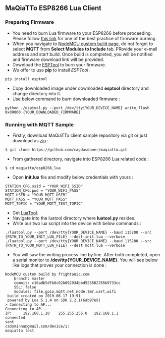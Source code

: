 ## MaQiaTTo ESP8266 Lua Client
### Preparing Firmware
* You need to burn Lua firmware to your ESP8266 before proceeding. Please follow [this link](https://learn.adafruit.com/diy-esp8266-home-security-with-lua-and-mqtt/how-to-re-flash-your-esp8266) for one of the best practice of firmware burning.
* When you navigate to [NodeMCU custom build page](https://nodemcu-build.com/index.php), do not forget to select **MQTT** from **Select Modules to Include** tab. PRovide your e-mail address and start build. Once build is completed, you will be notified and firmware download link will be provided.
* Download the [ESPTool](https://github.com/espressif/esptool) to burn your firmware. 
* We offer to use **pip** to install *ESPTool* :
```
pip install esptool
```
* Copy downloaded image under downloaded **esptool** directory and change directory into it.
* Use below command to burn downloaded firmware :
```
python ./esptool.py --port /dev/tty{YOUR_DEVICE_NAME} write_flash 0x00000 {YOUR_DOWNLOADED_FIRMWARE}
```
### Running with MQTT Sample
* Firstly, download MaQiaTTo client sample repository via git or just download as [zip](https://github.com/cagdasdoner/maqiatto) :
```
$ git clone https://github.com/cagdasdoner/maqiatto.git
```
* From gathered directory, navigate into ESP8266 Lua related code :
```
$ cd maqiatto/esp8266_lua
```
* Open **init.lua** file and modify below credentials with yours :
```
STATION_CFG.ssid = "YOUR_WIFI_SSID"
STATION_CFG.pwd = "YOUR_WIFI_PASS"
MQTT_USER = "YOUR_MQTT_USER"
MQTT_PASS = "YOUR_MQTT_PASS"
MQTT_TOPIC = "YOUR_MQTT_TEST_TOPIC"
```
* Get [LuaTool](https://github.com/4refr0nt/luatool).
* Navigate into the luatool directory where **luatool.py** resides.
* Write our two lua script into the device with below commands :
```
./luatool.py --port /dev/tty{YOUR_DEVICE_NAME} --baud 115200 --src {PATH_TO_YOUR_INIT_LUA_FILE} --dest init.lua --verbose
./luatool.py --port /dev/tty{YOUR_DEVICE_NAME} --baud 115200 --src {PATH_TO_YOUR_MQTT_LUA_FILE} --dest mqtt.lua --verbose
```
* You will saw the writing process line by line. After both completed, open a serial monitor to **/dev/tty{YOUR_DEVICE_NAME}**. You will see below like logs that proves your connection is done :
```
NodeMCU custom build by frightanic.com
	branch: master
	commit: c16adb5dfb8c02b692034bbd553502765b9733cc
	SSL: false
	modules: file,gpio,mqtt,net,node,tmr,uart,wifi
 build created on 2019-06-17 19:51
 powered by Lua 5.1.4 on SDK 2.2.1(6ab97e9)
> Connecting to AP...
Connecting to AP...
IP: 	192.168.1.10	255.255.255.0	192.168.1.1
connected
sent
cadominna@gmail.com/device/1:
maqiatto test
```
